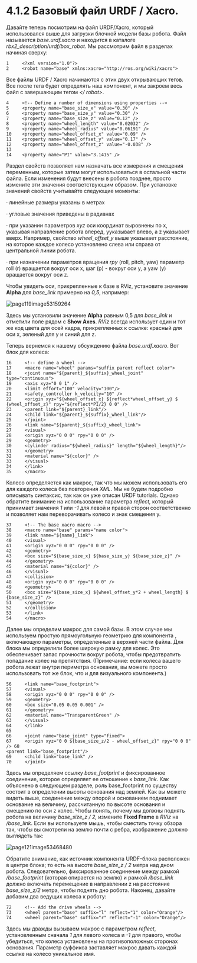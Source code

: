 # 4.1.2 Базовый файл URDF / Xacro.

Давайте теперь посмотрим на файл URDF/Xacro, который использовался выше для загрузки блочной модели базы робота. Файл называется _base.urdf.xacro_ и находится в каталоге _rbx2\_description/urdf/box\_robot_. Мы рассмотрим файл в разделах начиная сверху:

```text
1     <?xml version="1.0"?>
2     <robot name="base" xmlns:xacro="http://ros.org/wiki/xacro">
```

Все файлы URDF / Xacro начинаются с этих двух открывающих тегов. Все после тега  будет определять наш компонент, и мы закроем весь файл с завершающим тегом _&lt;/ robot&gt;_.

```text
4     <!-- Define a number of dimensions using properties -->
5     <property name="base_size_x" value="0.30" />
6     <property name="base_size_y" value="0.30" />
7     <property name="base_size_z" value="0.12" />
8     <property name="wheel_length" value="0.02032" />
9     <property name="wheel_radius" value="0.06191" />
10    <property name="wheel_offset_x" value="0.09" />
11    <property name="wheel_offset_y" value="0.17" />
12    <property name="wheel_offset_z" value="-0.038" />
13
14    <property name="PI" value="3.1415" />
```

Раздел свойств позволяет нам назначать все измерения и смещения переменным, которые затем могут использоваться в остальной части файла. Если изменения будут внесены в робота позднее, просто измените эти значения соответствующим образом. При установке значений свойств учитывайте следующие моменты:

·      линейные размеры указаны в метрах

·      угловые значения приведены в радианах

·      при указании параметров _xyz_ оси координат выровнены по x, указывая направление робота вперед, yуказывает влево, а z указывает вверх. Например, свойство _wheel\_offset\_y_ выше указывает расстояние, на которое каждое колесо установлено слева или справа от центральной линии робота.

·      при назначении параметров вращения _rpy_ \(roll, pitch, yaw\) параметр roll \(r\) вращается вокруг оси x, шаг \(p\) - вокруг оси y, а yaw \(y\) вращается вокруг оси z.

Чтобы увидеть оси, прикрепленные к базе в RViz, установите значение **Alpha** для _base\_link_ примерно на _0,5_, например:

![page119image53159264](blob:https://app.gitbook.com/4e18bed6-c57b-4180-ac4e-1b960479868b)

Здесь мы установили значение **Alpha** равным 0,5 для _base\_link_ и отметили поле рядом с **Show Axes**. _RViz_ всегда использует один и тот же код цвета для осей кадра, прикрепленных к ссылке: красный для оси x, зеленый для y и синий для z.

Теперь вернемся к нашему обсуждению файла _base.urdf.xacro_. Вот блок для колеса:

```text
16     <!-- define a wheel -->
17     <macro name="wheel" params="suffix parent reflect color">
18     <joint name="${parent}_${suffix}_wheel_joint" type="continuous">
19     <axis xyz="0 0 1" />
20     <limit effort="100" velocity="100"/>
21     <safety_controller k_velocity="10" />
22     <origin xyz="${wheel_offset_x} ${reflect*wheel_offset_y} $
{wheel_offset_z}" rpy="${reflect*PI/2} 0 0" />
23     <parent link="${parent}_link"/>
24     <child link="${parent}_${suffix}_wheel_link"/>
25     </joint>    
26     <link name="${parent}_${suffix}_wheel_link">
27     <visual>
28     <origin xyz="0 0 0" rpy="0 0 0" />
29     <geometry>
30     <cylinder radius="${wheel_radius}" length="${wheel_length}"/>
31     </geometry>
32     <material name="${color}" />
33     </visual>
34     </link>
35     </macro>
```

Колесо определяется как макрос, так что мы можем использовать его для каждого колеса без повторения _XML_. Мы не будем подробно описывать синтаксис, так как он уже описан URDF tutorials. Однако обратите внимание на использование параметра _reflect,_ который принимает значения _1_ или _-1_ для левой и правой сторон соответственно и позволяет нам переворачивать колесо и знак смещения y.

```text
37     <!-- The base xacro macro -->
38     <macro name="base" params="name color">
39     <link name="${name}_link">
40     <visual>
41     <origin xyz="0 0 0" rpy="0 0 0" />
42     <geometry>
43     <box size="${base_size_x} ${base_size_y} ${base_size_z}" />
44     </geometry>
45     <material name="${color}" />
46     </visual>
47     <collision>
48     <origin xyz="0 0 0" rpy="0 0 0" />
49     <geometry>
50     <box size="${base_size_x} ${wheel_offset_y*2 + wheel_length} $
{base_size_z}" />
51     </geometry>
52     </collision>
53     </link>
54     </macro>
```

Далее мы определим макрос для самой базы. В этом случае мы используем простую прямоугольную геометрию для компонента , включающую параметры, определенные в верхней части файла. Для блока  мы определили более широкую рамку для колес. Это обеспечивает запас прочности вокруг робота, чтобы предотвратить попадание колес на препятствия. \(Примечание: если колеса вашего робота лежат внутри периметра основания, вы можете просто использовать тот же блок, что и для визуального компонента.\)

```text
56     <link name="base_footprint">
57     <visual>
58     <origin xyz="0 0 0" rpy="0 0 0" />
59     <geometry>
60     <box size="0.05 0.05 0.001" />
61     </geometry>
62     <material name="TransparentGreen" />
63     </visual>
64     </link>
65
66     <joint name="base_joint" type="fixed">
67     <origin xyz="0 0 ${base_size_z/2 - wheel_offset_z}" rpy="0 0 0" /> 68
<parent link="base_footprint"/>
69     <child link="base_link" />
70     </joint>

```

Здесь мы определяем ссылку _base\_footprint_ и фиксированное соединение, которое определяет ее отношение к _base\_link_. Как объяснено в следующем разделе, роль base\_footprint по существу состоит в определении высоты основания над землей. Как вы можете видеть выше, соединение между опорой и основанием поднимает основание на величину, рассчитанную по высоте основания и смещению по оси z колес. Чтобы понять, почему мы должны поднять робота на величину _base\_size\_z / 2,_ измените **Fixed Frame** в _RViz_ на _/base\_link_. Если вы используете мышь, чтобы сместить точку обзора так, чтобы вы смотрели на землю почти с ребра, изображение должно выглядеть так:

![page121image53468480](blob:https://app.gitbook.com/d2b91af6-f6b2-417f-9b5c-4b28bf40397e)

Обратите внимание, как источник компонента URDF-блока расположен в центре блока; то есть на высоте _base\_size\_z / 2_ метра над дном робота. Следовательно, фиксированное соединение между рамкой _/base\_footprint_ \(которая опирается на землю\) и рамкой _/base\_link_ должно включать перемещение в направлении z на расстояние _base\_size\_z/2_ метра, чтобы поднять дно робота. Наконец, давайте добавим два ведущих колеса к роботу:

```text
72     <!-- Add the drive wheels -->
73     <wheel parent="base" suffix="l" reflect="1" color="Orange"/>
74     <wheel parent="base" suffix="r" reflect="-1" color="Orange"/>

```

Здесь мы дважды вызываем макрос  с параметром _reflect_, установленным сначала _1_ для левого колеса и _-1_ для правого, чтобы убедиться, что колеса установлены на противоположных сторонах основания. Параметр суффикса заставляет макрос  давать каждой ссылке на колесо уникальное имя.



